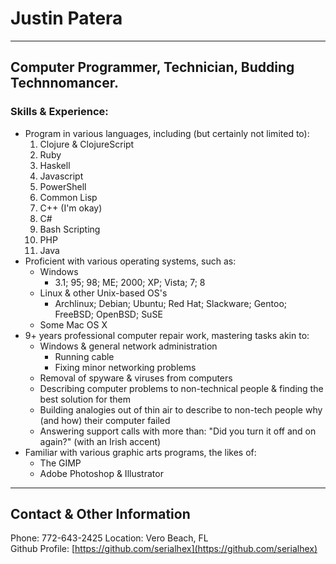 # Justin Patera

--------------------------------------------------------------------------------

## Computer Programmer, Technician, Budding Technnomancer.

### Skills & Experience:
* Program in various languages, including (but certainly not limited to):
    1. Clojure & ClojureScript
    1. Ruby
    1. Haskell
    1. Javascript
    1. PowerShell
    1. Common Lisp
    1. C++ (I'm okay)
    1. C#
    1. Bash Scripting
    1. PHP
    1. Java
* Proficient with various operating systems, such as:
    * Windows
        * 3.1; 95; 98; ME; 2000; XP; Vista; 7; 8
    * Linux & other Unix-based OS's
        * Archlinux; Debian; Ubuntu; Red Hat; Slackware; Gentoo; FreeBSD; OpenBSD; SuSE
    * Some Mac OS X
* 9+ years professional computer repair work, mastering tasks akin to:
    * Windows & general network administration
        * Running cable
        * Fixing minor networking problems
    * Removal of spyware & viruses from computers
    * Describing computer problems to non-technical people & finding the best solution for them
    * Building analogies out of thin air to describe to non-tech people why (and how) their computer failed
    * Answering support calls with more than: "Did you turn it off and on again?" (with an Irish accent)
* Familiar with various graphic arts programs, the likes of:
    * The GIMP
    * Adobe Photoshop & Illustrator

--------------------------------------------------------------------------------

## Contact & Other Information

Phone: 772-643-2425 Location: Vero Beach, FL  
Github Profile: [https://github.com/serialhex](https://github.com/serialhex)

